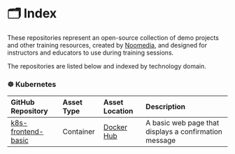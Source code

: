 # 🗂️ Index

These repositories represent an open-source collection of demo projects and other training resources, created by [Noomedia](https://github.com/noomedia), and designed for instructors and educators to use during training sessions.

The repositories are listed below and indexed by technology domain.

### ☸️ Kubernetes

| GitHub Repository | Asset Type | Asset Location | Description |
| :--- | :--- | :--- | :--- |
| [k8s-frontend-basic](https://github.com/trainingdemos/k8s-frontend-basic#k8s-frontend-basic) | Container | [Docker Hub](https://hub.docker.com/r/trainingdemos/k8s-frontend-basic) | A basic web page that displays a confirmation message |
